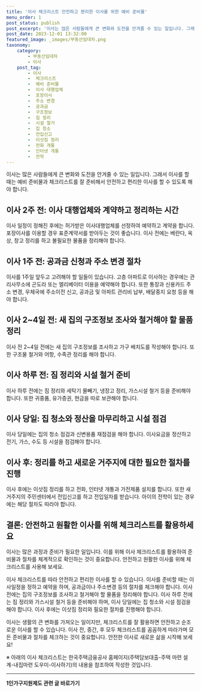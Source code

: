 ```yaml
---
title: '이사 체크리스트 안전하고 편리한 이사를 위한 예비 준비물'
menu_order: 1
post_status: publish
post_excerpt: '이사는 많은 사람들에게 큰 변화와 도전을 안겨줄 수 있는 일입니다. 그래서 이사를 할 때는 예비 준비물과 체크리스트를 잘 준비해서 안전하고 편리한 이사를 할 수 있도록 해야 합니다.'
post_date: 2023-12-01 13:32:00
featured_image: _images/부동산임대차.png
taxonomy:
    category:
        - 부동산임대차
        - 이사
    post_tag:
        - 이사
        -  체크리스트
        -  예비 준비물
        -  이사 대행업체
        -  포장이사
        -  주소 변경
        -  공과금
        -  구조정보
        -  짐 정리
        -  시설 철거
        -  집 청소
        -  전입신고
        -  이삿짐 정리
        -  전화 개통
        -  인터넷 개통
        -  전학
---
```



이사는 많은 사람들에게 큰 변화와 도전을 안겨줄 수 있는 일입니다. 그래서 이사를 할 때는 예비 준비물과 체크리스트를 잘 준비해서 안전하고 편리한 이사를 할 수 있도록 해야 합니다. 

## 이사 2주 전: 이사 대행업체와 계약하고 정리하는 시간

이사 일정이 정해진 후에는 허가받은 이사대행업체를 선정하여 예약하고 계약을 합니다. 포장이사를 이용할 경우 표준계약서를 받아두는 것이 좋습니다. 이사 전에는 베란다, 옥상, 창고 정리를 하고 불필요한 물품을 정리해야 합니다.

## 이사 1주 전: 공과금 신청과 주소 변경 절차

이사를 1주일 앞두고 고려해야 할 일들이 있습니다. 고층 아파트로 이사하는 경우에는 관리사무소에 곤도라 또는 엘리베이터 이용을 예약해야 합니다. 또한 통장과 신용카드 주소 변경, 우체국에 주소이전 신고, 공과금 및 아파트 관리비 납부, 배달중지 요청 등을 해야 합니다.

## 이사 2~4일 전: 새 집의 구조정보 조사와 철거해야 할 물품 정리

이사 전 2~4일 전에는 새 집의 구조정보를 조사하고 가구 배치도를 작성해야 합니다. 또한 구조물 철거와 어항, 수족관 정리를 해야 합니다.

## 이사 하루 전: 짐 정리와 시설 철거 준비

이사 하루 전에는 짐 정리와 세탁기 물빼기, 냉장고 정리, 가스시설 철거 등을 준비해야 합니다. 또한 귀중품, 유가증권, 현금을 따로 보관해야 합니다.

## 이사 당일: 집 청소와 정산을 마무리하고 시설 점검

이사 당일에는 집의 청소 점검과 신변용품 재점검을 해야 합니다. 이사요금을 정산하고 전기, 가스, 수도 등 시설을 점검해야 합니다.

## 이사 후: 정리를 하고 새로운 거주지에 대한 필요한 절차를 진행

이사 후에는 이삿짐 정리를 하고 전화, 인터넷 개통과 가전제품 설치를 합니다. 또한 새 거주지의 주민센터에서 전입신고를 하고 전입일자를 받습니다. 아이의 전학이 있는 경우에는 해당 절차도 따라야 합니다.

## 결론: 안전하고 원활한 이사를 위해 체크리스트를 활용하세요

이사는 많은 과정과 준비가 필요한 일입니다. 이를 위해 이사 체크리스트를 활용하여 준비물과 절차를 체계적으로 확인하는 것이 중요합니다. 안전하고 원활한 이사를 위해 체크리스트를 사용해 보세요.

이사 체크리스트를 따라 안전하고 편리한 이사를 할 수 있습니다. 이사를 준비할 때는 이사일정을 정하고 예약을 하며, 공과금이나 주소변경 등의 절차를 체크해야 합니다. 이사 전에는 집의 구조정보를 조사하고 철거해야 할 물품을 정리해야 합니다. 이사 하루 전에는 짐 정리와 가스시설 철거 등을 준비해야 하며, 이사 당일에는 집 청소와 시설 점검을 해야 합니다. 이사 후에는 이삿짐 정리와 필요한 절차를 진행해야 합니다.

이사는 생활의 큰 변화를 가져오는 일이지만, 체크리스트를 잘 활용하면 안전하고 순조로운 이사를 할 수 있습니다. 이사 전, 중간, 후 모두 체크리스트를 꼼꼼하게 따라가며 모든 준비물과 절차를 체크하는 것이 중요합니다. 안전한 이사로 새로운 삶을 시작해 보세요!

※ 아래의 이사 체크리스트는 한국주택금융공사 홈페이지(주택담보대출-주택 마련 설계-내집마련 도우미-이사하기)의 내용을 참조하여 작성한 것입니다.
<!-- wp:separator -->
<hr class="wp-block-separator has-alpha-channel-opacity"/>
<!-- /wp:separator -->

<!-- wp:group {"backgroundColor":"base","layout":{"type":"constrained"}} -->
<div class="wp-block-group has-base-background-color has-background"><!-- wp:paragraph {"align":"center","fontSize":"medium"} -->
<p class="has-text-align-center has-large-font-size"><strong>1인가구지원제도 관련 글 바로가기</strong></p>
<!-- /wp:paragraph -->


<!-- wp:latest-posts
{"categories":[{"id":14321,"count":19,"description":"","link":"https://uknowlaw.com/category/1%ec%9d%b8%ea%b0%80%ea%b5%ac%ec%a7%80%ec%9b%90%ec%a0%9c%eb%8f%84/","name":"1인가구지원제도","slug":"1인가구지원제도","taxonomy":"category","parent":0,"meta":[],"_links":{"self":[{"href":"https://uknowlaw.com/wp-json/wp/v2/categories/14321"}],"collection":[{"href":"https://uknowlaw.com/wp-json/wp/v2/categories"}],"about":[{"href":"https://uknowlaw.com/wp-json/wp/v2/taxonomies/category"}],"wp:post_type":[{"href":"https://uknowlaw.com/wp-json/wp/v2/posts?categories=14321"}],"curies":[{"name":"wp","href":"https://api.w.org/{rel}","templated":true}]}}],"postsToShow":100,"excerptLength":28,"postLayout":"grid","columns":2,"featuredImageAlign":"left","featuredImageSizeSlug":"large","fontSize":"small"} /--></div>
<!-- /wp:group -->